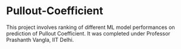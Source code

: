 # Pullout-Coefficient
This project involves ranking of different ML model performances on prediction of Pullout Coefficient. It was completed under Professor Prashanth Vangla, IIT Delhi.
